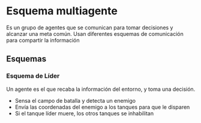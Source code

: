 # Esquema multiagente
Es un grupo de agentes que se comunican para tomar decisiones y alcanzar una meta común. 
Usan diferentes esquemas de comunicación para compartir la información
## Esquemas
### Esquema de Líder
Un agente es el que recaba la información del entorno, y toma una decisión.
- Sensa el campo de batalla y detecta un enemigo
- Envía las coordenadas del enemigo a los tanques para que le disparen
- Si el tanque líder muere, los otros tanques se inhabilitan
